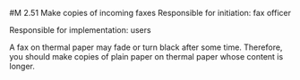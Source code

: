 #M 2.51 Make copies of incoming faxes
Responsible for initiation: fax officer

Responsible for implementation: users

A fax on thermal paper may fade or turn black after some time. Therefore, you should make copies of plain paper on thermal paper whose content is longer.



